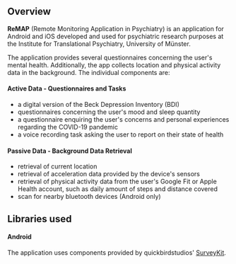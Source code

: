 ## Overview

__ReMAP__ (Remote Monitoring Application in Psychiatry) is an application for Android and iOS developed and used for psychiatric research purposes at the Institute for Translational Psychiatry, University of Münster. 

The application provides several questionnaires concerning the user's mental health. Additionally, the app collects location and physical activity data in the background. 
The individual components are: 

#### Active Data - Questionnaires and Tasks
- a digital version of the Beck Depression Inventory (BDI)  
- questionnaires concerning the user's mood and sleep quantity
- a questionnaire enquiring the user's concerns and personal experiences regarding the COVID-19 pandemic
- a voice recording task asking the user to report on their state of health 

#### Passive Data - Background Data Retrieval
- retrieval of current location  
- retrieval of acceleration data provided by the device's sensors 
- retrieval of physical activity data from the user's Google Fit or Apple Health account, such as daily amount of steps and distance covered 
- scan for nearby bluetooth devices (Android only) 

## Libraries used 
#### Android
The application uses components provided by quickbirdstudios' [SurveyKit](https://github.com/quickbirdstudios/SurveyKit).
